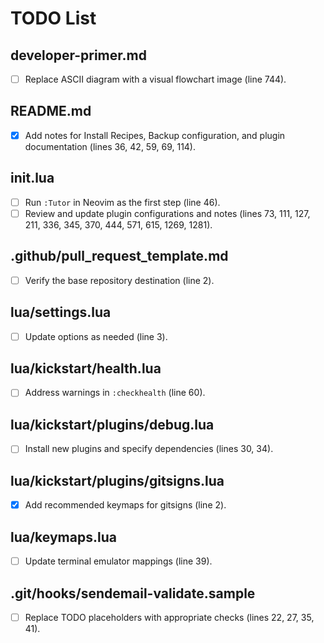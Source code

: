 # TODO List

## developer-primer.md
- [ ] Replace ASCII diagram with a visual flowchart image (line 744).

## README.md
- [x] Add notes for Install Recipes, Backup configuration, and plugin documentation (lines 36, 42, 59, 69, 114).

## init.lua
- [ ] Run `:Tutor` in Neovim as the first step (line 46).
- [ ] Review and update plugin configurations and notes (lines 73, 111, 127, 211, 336, 345, 370, 444, 571, 615, 1269, 1281).

## .github/pull_request_template.md
- [ ] Verify the base repository destination (line 2).

## lua/settings.lua
- [ ] Update options as needed (line 3).

## lua/kickstart/health.lua
- [ ] Address warnings in `:checkhealth` (line 60).

## lua/kickstart/plugins/debug.lua
- [ ] Install new plugins and specify dependencies (lines 30, 34).

## lua/kickstart/plugins/gitsigns.lua
- [x] Add recommended keymaps for gitsigns (line 2).

## lua/keymaps.lua
- [ ] Update terminal emulator mappings (line 39).

## .git/hooks/sendemail-validate.sample
- [ ] Replace TODO placeholders with appropriate checks (lines 22, 27, 35, 41).
